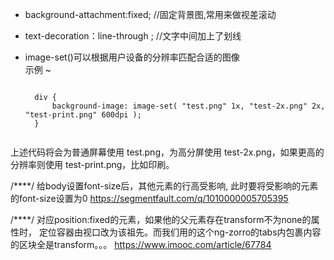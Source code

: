 * background-attachment:fixed; //固定背景图,常用来做视差滚动
* text-decoration：line-through ; //文字中间加上了划线
* image-set()可以根据用户设备的分辨率匹配合适的图像  
示例  ~

	<code>
	div {
		background-image: image-set( "test.png" 1x, "test-2x.png" 2x, "test-print.png" 600dpi );
	}
	</code>
<p>
   上述代码将会为普通屏幕使用 test.png，为高分屏使用 test-2x.png，如果更高的分辨率则使用 test-print.png，比如印刷。
</p>	

/****/
给body设置font-size后，其他元素的行高受影响, 此时要将受影响的元素的font-size设置为0
https://segmentfault.com/q/1010000005705395

/****/
对应position:fixed的元素，如果他的父元素存在transform不为none的属性时，
定位容器由视口改为该祖先。而我们用的这个ng-zorro的tabs内包裹内容的区块全是transform。。。
https://www.imooc.com/article/67784
